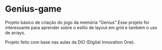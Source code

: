 # Genius-game
Projeto básico de criação do jogo da memória "Genius"
Esse projeto foi interessante para aprender sobre o estilo de layout em grid e também o uso de arrays.

Projeto feito com base nas aulas da DIO (Digital Innovation One).

